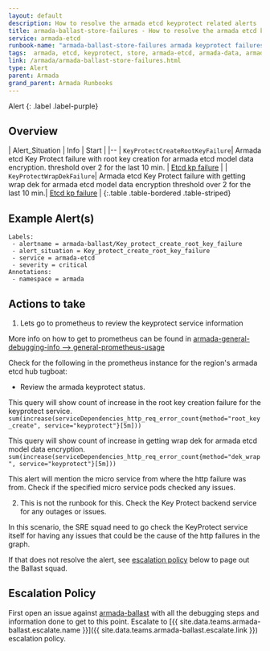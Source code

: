 ```yaml
---
layout: default
description: How to resolve the armada etcd keyprotect related alerts
title: armada-ballast-store-failures - How to resolve the armada etcd keyprotect related alerts
service: armada-etcd
runbook-name: "armada-ballast-store-failures armada keyprotect failures"
tags:  armada, etcd, keyprotect, store, armada-etcd, armada-data, armada-soyuz
link: /armada/armada-ballast-store-failures.html
type: Alert
parent: Armada
grand_parent: Armada Runbooks
---
```


Alert
{: .label .label-purple}

## Overview

| Alert_Situation | Info | Start |
|--
| `KeyProtectCreateRootKeyFailure`| Armada etcd Key Protect failure with root key creation for armada etcd model data encryption. threshold over 2 for the last 10 min. | [Etcd kp failure](#actions-to-take) |
| `KeyProtectWrapDekFailure`| Armada etcd Key Protect failure with getting wrap dek for armada etcd model data encryption threshold over 2 for the last 10 min.| [Etcd kp failure](#actions-to-take) |
{:.table .table-bordered .table-striped}

## Example Alert(s)

~~~~text
Labels:
 - alertname = armada-ballast/Key_protect_create_root_key_failure
 - alert_situation = Key_protect_create_root_key_failure
 - service = armada-etcd
 - severity = critical
Annotations:
 - namespace = armada
~~~~

## Actions to take

1. Lets go to prometheus to review the keyprotect service information

  More info on how to get to prometheus can be found in [armada-general-debugging-info --> general-prometheus-usage](.//armada-general-debugging-info.html#general-prometheus-usage)

  Check for the following in the prometheus instance for the region's armada etcd hub tugboat:

  - Review the armada keyprotect status.

  This query will show count of increase in the root key creation failure for the keyprotect service.
  `sum(increase(serviceDependencies_http_req_error_count{method="root_key_create", service="keyprotect"}[5m]))`

  This query will show count of increase in getting wrap dek for armada etcd model data encryption.
  `sum(increase(serviceDependencies_http_req_error_count{method="dek_wrap", service="keyprotect"}[5m]))`

  This alert will mention the micro service from where the http failure was from. Check if the specified micro service pods checked any issues.

2. This is not the runbook for this. Check the Key Protect backend service for any outages or issues. 
  
  In this scenario, the SRE squad need to go check the KeyProtect service itself for having any issues that could be the cause of the http failures in the graph.

  If that does not resolve the alert, see [escalation policy](#escalation-policy) below to page out the Ballast squad.

## Escalation Policy

First open an issue against [armada-ballast](https://github.ibm.com/alchemy-containers/armada-ballast) with all the debugging steps and information done to get to this point.
Escalate to [{{ site.data.teams.armada-ballast.escalate.name }}]({{ site.data.teams.armada-ballast.escalate.link }}) escalation policy.